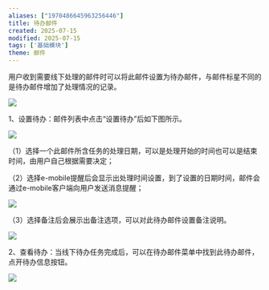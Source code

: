 ```yaml
---
aliases: ["1970486645963256446"]
title: 待办邮件
created: 2025-07-15
modified: 2025-07-15
tags: ['基础模块']
theme: 邮件
---
```


用户收到需要线下处理的邮件时可以将此邮件设置为待办邮件，与邮件标星不同的是待办邮件增加了处理情况的记录。

![](00a6f033911b389208553c31e359c197.jpg)

1、设置待办：邮件列表中点击“设置待办”后如下图所示。

![](703c05fa49a93781828f12ebdbf767fc.jpg)

（1）选择一个此邮件所含任务的处理日期，可以是处理开始的时间也可以是结束时间，由用户自己根据需要决定；

（2）选择e-mobile提醒后会显示出处理时间设置，到了设置的日期时间，邮件会通过e-mobile客户端向用户发送消息提醒；

![](ca0df76aecf373f5624fb5251c38c014.jpg)

（3）选择备注后会展示出备注选项，可以对此待办邮件设置备注说明。

![](3785f34ad31fc580a3830f11cea5808b.jpg)

2、查看待办：当线下待办任务完成后，可以在待办邮件菜单中找到此待办邮件，点开待办信息按钮。

![](0f2638748e7bd3220fc74aff2ac1c49e.jpg)